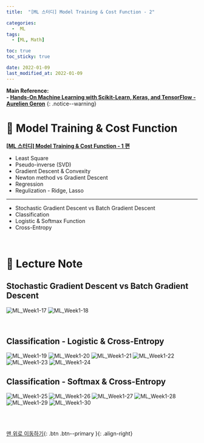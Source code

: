 ```yaml
---
title:  "[ML 스터디] Model Training & Cost Function - 2" 

categories:
  -  ML
tags:
  - [ML, Math]

toc: true
toc_sticky: true

date: 2022-01-09
last_modified_at: 2022-01-09
---
```


**Main Reference: <br>- [Hands-On Machine Learning with Scikit-Learn, Keras, and TensorFlow - Aurelien Geron](http://www.kyobobook.co.kr/product/detailViewKor.laf?ejkGb=KOR&mallGb=KOR&barcode=9791162242964&orderClick=LEa&Kc=)**
{: .notice--warning}



# 🚌 Model Training & Cost Function

**[[ML 스터디] Model Training & Cost Function - 1 편](https://inhopp.github.io/ml/ML1/)**
- Least Square
- Pseudo-inverse (SVD)
- Gradient Descent & Convexity
- Newton method vs Gradient Descent
- Regression
- Regulization - Ridge, Lasso

***

- Stochastic Gradient Descent vs Batch Gradient Descent
- Classification
- Logistic & Softmax Function
- Cross-Entropy


<br>


# 🚌 Lecture Note

## Stochastic Gradient Descent vs Batch Gradient Descent

![ML_Week1-17](https://user-images.githubusercontent.com/96368476/148668425-ca5a91cb-a6d2-4371-bb31-3bad035f2fda.jpg)
![ML_Week1-18](https://user-images.githubusercontent.com/96368476/148668428-b71ff8d0-56c3-42a6-a2e7-02818b49f47c.jpg)


<br>

## Classification - Logistic & Cross-Entropy

![ML_Week1-19](https://user-images.githubusercontent.com/96368476/148668430-08a1983b-9c5d-413f-9bc4-30405e9d8160.jpg)
![ML_Week1-20](https://user-images.githubusercontent.com/96368476/148668456-9d589d51-ee13-40ab-a74b-9e9c9a46f193.jpg)
![ML_Week1-21](https://user-images.githubusercontent.com/96368476/148668458-764417b5-d690-4023-8892-cc27ce10a6d6.jpg)
![ML_Week1-22](https://user-images.githubusercontent.com/96368476/148668459-4382a168-5ece-45eb-b8f1-558acf2167ed.jpg)
![ML_Week1-23](https://user-images.githubusercontent.com/96368476/148668460-44063676-f3ec-47ec-b717-ecf6160a91b8.jpg)
![ML_Week1-24](https://user-images.githubusercontent.com/96368476/148668461-e13e2b76-0665-47ea-8eac-11cb79a550ab.jpg)


## Classification - Softmax & Cross-Entropy

![ML_Week1-25](https://user-images.githubusercontent.com/96368476/148668462-fad6975c-3f72-4803-97d7-49f8c202b36c.jpg)
![ML_Week1-26](https://user-images.githubusercontent.com/96368476/148668550-c890302e-1115-4bf8-a758-ac89101e849b.jpg)
![ML_Week1-27](https://user-images.githubusercontent.com/96368476/148668551-56d85e9c-fd58-40d1-ab05-30c7423d8e0c.jpg)
![ML_Week1-28](https://user-images.githubusercontent.com/96368476/148668553-63808f68-b8a1-41ce-861d-3a24d35c3659.jpg)
![ML_Week1-29](https://user-images.githubusercontent.com/96368476/148668554-da90d17f-689d-469f-a0a0-41da37228930.jpg)
![ML_Week1-30](https://user-images.githubusercontent.com/96368476/148668557-05edb5b8-718b-4799-a677-1fbcfea84ed6.jpg)


<br>
<br>

[맨 위로 이동하기](#){: .btn .btn--primary }{: .align-right}